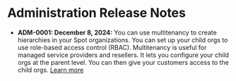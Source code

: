 #  Administration Release Notes

*  **ADM-0001: December 8, 2024:** You can use multitenancy to create hierarchies in your Spot organizations. You can set up your child orgs to use role-based access control (RBAC). Multitenancy is useful for managed service providers and resellers. It lets you configure your child orgs at the parent level. You can then give your customers access to the child orgs. [Learn more](administration/organizations/multitenancy)
